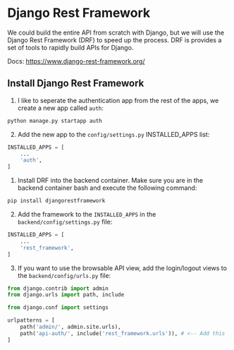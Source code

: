 # Django Rest Framework

We could build the entire API from scratch with Django, but we will use the Django Rest Framework (DRF) to speed up the process. DRF is provides a set of tools to rapidly build APIs for Django.

Docs: https://www.django-rest-framework.org/

## Install Django Rest Framework

1. I like to seperate the authentication app from the rest of the apps, we create a new app called `auth`:

```python
python manage.py startapp auth
```

2. Add the new app to the `config/settings.py` INSTALLED_APPS list:

```python
INSTALLED_APPS = [
    ...
    'auth',
]
```

1. Install DRF into the backend container. Make sure you are in the backend container bash and execute the following command:

```bash
pip install djangorestframework
```

2. Add the framework to the `INSTALLED_APPS` in the `backend/config/settings.py` file:

```python
INSTALLED_APPS = [
    ...
    'rest_framework',
]
```

3. If you want to use the browsable API view, add the login/logout views to the `backend/config/urls.py` file:

```python
from django.contrib import admin
from django.urls import path, include

from django.conf import settings

urlpatterns = [
    path('admin/', admin.site.urls),
    path('api-auth/', include('rest_framework.urls')), # <-- Add this
]
```
